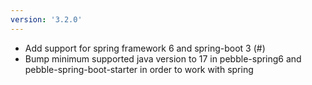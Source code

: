 ```yaml
---
version: '3.2.0'
---
```


- Add support for spring framework 6 and spring-boot 3 (#)
- Bump minimum supported java version to 17 in pebble-spring6 and pebble-spring-boot-starter in order to work with spring 
